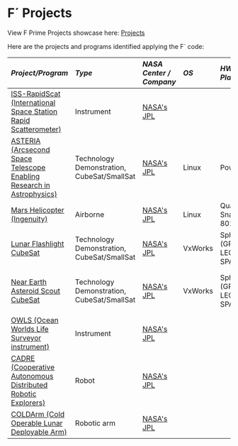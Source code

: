 # F´ Projects

View F Prime Projects showcase here: [Projects](../overview/projects.md)

Here are the projects and programs identified applying the F´ code:


|**_Project/Program_**| **_Type_** | **_NASA Center / Company_** | **_OS_** | **_HW Platform_** | **_Launch Date_**| **_End of Mission_** | **_Note_**| 
|:---|:---|:---|:---|:---|:---|:---|:---| 
| [ISS-RapidScat (International Space Station Rapid Scatterometer)](https://www.jpl.nasa.gov/missions/international-space-station-rapid-scatterometer-iss-rapidscat) | Instrument | [NASA's JPL](https://www.jpl.nasa.gov/) |  |  |  Sep. 21, 2014 | Nov. 18, 2018 | Target: Earth |
| [ASTERIA (Arcsecond Space Telescope Enabling Research in Astrophysics)](https://www.jpl.nasa.gov/missions/arcsecond-space-telescope-enabling-research-in-astrophysics-asteria) | Technology Demonstration, CubeSat/SmallSat | [NASA's JPL](https://www.jpl.nasa.gov/) | Linux | PowerPC | Aug. 14, 2017 | End of Feb. 2020 | [Publication](https://digitalcommons.usu.edu/cgi/viewcontent.cgi?article=4067&context=smallsat) - Target: Exoplanets |
| [Mars Helicopter (Ingenuity)](https://mars.nasa.gov/technology/helicopter/) | Airborne | [NASA's JPL](https://www.jpl.nasa.gov/) | Linux | Qualcomm’s Snapdragon 801 | Jul. 30, 2020 | Ongoing | Target: Mars |
| [Lunar Flashlight CubeSat](https://www.jpl.nasa.gov/missions/lunar-flashlight) | Technology Demonstration, CubeSat/SmallSat | [NASA's JPL](https://www.jpl.nasa.gov/) | VxWorks | Sphinx (GR712 - LEON3FT SPARC) | Dec. 11, 2022 |Ongoing | [Publication](https://digitalcommons.usu.edu/cgi/viewcontent.cgi?article=5263&context=smallsat) - Target: Moon |
| [Near Earth Asteroid Scout CubeSat](https://www.jpl.nasa.gov/missions/near-earth-asteroid-scout-neascout) | Technology Demonstration, CubeSat/SmallSat | [NASA's JPL](https://www.jpl.nasa.gov/) | VxWorks | Sphinx (GR712 - LEON3FT SPARC) | Nov. 16, 2022 | Ongoing | [Publication](https://digitalcommons.usu.edu/cgi/viewcontent.cgi?article=5263&context=smallsat) - Target: Asteroids and Comets |
| [OWLS (Ocean Worlds Life Surveyor instrument)](https://www.jpl.nasa.gov/go/owls) | Instrument | [NASA's JPL](https://www.jpl.nasa.gov/) |  |  |  |  |  |
| [CADRE (Cooperative Autonomous Distributed Robotic Explorers)](https://www.nasa.gov/directorates/spacetech/game_changing_development/projects/CADRE) | Robot | [NASA's JPL](https://www.jpl.nasa.gov/) |  |  |  |  |  |
| [COLDArm (Cold Operable Lunar Deployable Arm)](https://www.nasa.gov/feature/cold-operable-lunar-deployable-arm-coldarm/) | Robotic arm | [NASA's JPL](https://www.jpl.nasa.gov/) |  |  |  |  |  |